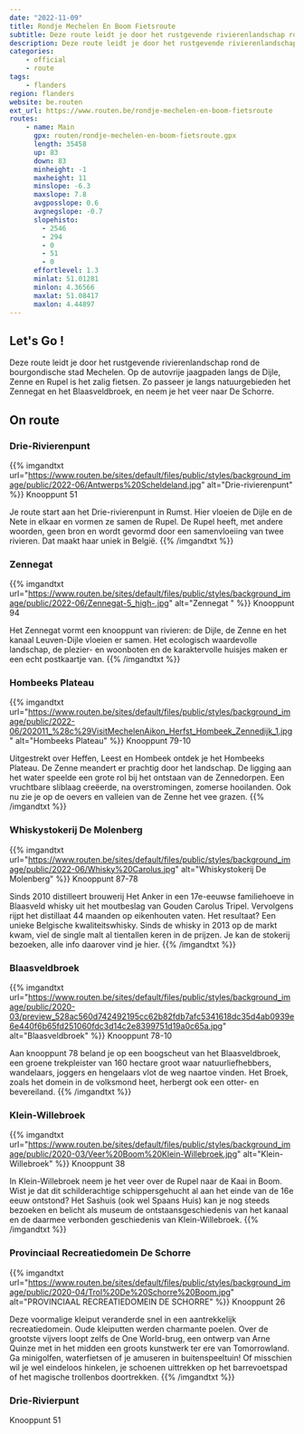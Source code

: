 ```yaml
---
date: "2022-11-09"
title: Rondje Mechelen En Boom Fietsroute
subtitle: Deze route leidt je door het rustgevende rivierenlandschap rond de bourgondische stad Mechelen
description: Deze route leidt je door het rustgevende rivierenlandschap rond de bourgondische stad Mechelen
categories:
    - official
    - route
tags:
    - flanders
region: flanders
website: be.routen
ext_url: https://www.routen.be/rondje-mechelen-en-boom-fietsroute
routes:
    - name: Main
      gpx: routen/rondje-mechelen-en-boom-fietsroute.gpx
      length: 35458
      up: 83
      down: 83
      minheight: -1
      maxheight: 11
      minslope: -6.3
      maxslope: 7.8
      avgposslope: 0.6
      avgnegslope: -0.7
      slopehisto:
        - 2546
        - 294
        - 0
        - 51
        - 0
      effortlevel: 1.3
      minlat: 51.01281
      minlon: 4.36566
      maxlat: 51.08417
      maxlon: 4.44897
---
```


## Let's Go ! 

Deze route leidt je door het rustgevende rivierenlandschap rond de bourgondische stad Mechelen. Op de autovrije jaagpaden langs de Dijle, Zenne en Rupel is het zalig fietsen. Zo passeer je langs natuurgebieden het Zennegat en het Blaasveldbroek, en neem je het veer naar De Schorre.

## On route

### Drie-Rivierenpunt

{{% imgandtxt url="https://www.routen.be/sites/default/files/public/styles/background_image/public/2022-06/Antwerps%20Scheldeland.jpg" alt="Drie-rivierenpunt" %}}
Knooppunt 51

Je route start aan het Drie-rivierenpunt in Rumst. Hier vloeien de Dijle en de Nete in elkaar en vormen ze samen de Rupel. De Rupel heeft, met andere woorden, geen bron en wordt gevormd door een samenvloeiing van twee rivieren. Dat maakt haar uniek in België.
{{% /imgandtxt %}}

### Zennegat 

{{% imgandtxt url="https://www.routen.be/sites/default/files/public/styles/background_image/public/2022-06/Zennegat-5_high-.jpg" alt="Zennegat " %}}
Knooppunt 94

Het Zennegat vormt een knooppunt van rivieren: de Dijle, de Zenne en het kanaal Leuven-Dijle vloeien er samen. Het ecologisch waardevolle landschap, de plezier- en woonboten en de karaktervolle huisjes maken er een echt postkaartje van.
{{% /imgandtxt %}}

### Hombeeks Plateau

{{% imgandtxt url="https://www.routen.be/sites/default/files/public/styles/background_image/public/2022-06/202011_%28c%29VisitMechelenAikon_Herfst_Hombeek_Zennedijk_1.jpg" alt="Hombeeks Plateau" %}}
Knooppunt 79-10

Uitgestrekt over Heffen, Leest en Hombeek ontdek je het Hombeeks Plateau. De Zenne meandert er prachtig door het landschap. De ligging aan het water speelde een grote rol bij het ontstaan van de Zennedorpen. Een vruchtbare sliblaag creëerde, na overstromingen, zomerse hooilanden. Ook nu zie je op de oevers en valleien van de Zenne het vee grazen.
{{% /imgandtxt %}}

### Whiskystokerij De Molenberg

{{% imgandtxt url="https://www.routen.be/sites/default/files/public/styles/background_image/public/2022-06/Whisky%20Carolus.jpg" alt="Whiskystokerij De Molenberg" %}}
Knooppunt 87-78

Sinds 2010 distilleert brouwerij Het Anker in een 17e-eeuwse familiehoeve in Blaasveld whisky uit het moutbeslag van Gouden Carolus Tripel. Vervolgens rijpt het distillaat 44 maanden op eikenhouten vaten. Het resultaat? Een unieke Belgische kwaliteitswhisky. Sinds de whisky in 2013 op de markt kwam, viel de single malt al tientallen keren in de prijzen. Je kan de stokerij bezoeken, alle info daarover vind je hier.
{{% /imgandtxt %}}

### Blaasveldbroek

{{% imgandtxt url="https://www.routen.be/sites/default/files/public/styles/background_image/public/2020-03/preview_528ac560d742492195cc62b82fdb7afc5341618dc35d4ab0939e6e440f6b65fd251060fdc3d14c2e8399751d19a0c65a.jpg" alt="Blaasveldbroek" %}}
Knooppunt 78-10

Aan knooppunt 78 beland je op een boogscheut van het Blaasveldbroek, een groene trekpleister van 160 hectare groot waar natuurliefhebbers, wandelaars, joggers en hengelaars vlot de weg naartoe vinden. Het Broek, zoals het domein in de volksmond heet, herbergt ook een otter- en bevereiland.
{{% /imgandtxt %}}

### Klein-Willebroek

{{% imgandtxt url="https://www.routen.be/sites/default/files/public/styles/background_image/public/2020-03/Veer%20Boom%20Klein-Willebroek.jpg" alt="Klein-Willebroek" %}}
Knooppunt 38

In Klein-Willebroek neem je het veer over de Rupel naar de Kaai in Boom. Wist je dat dit schilderachtige schippersgehucht al aan het einde van de 16e eeuw ontstond? Het Sashuis (ook wel Spaans Huis) kan je nog steeds bezoeken en belicht als museum de ontstaansgeschiedenis van het kanaal en de daarmee verbonden geschiedenis van Klein-Willebroek.
{{% /imgandtxt %}}

### Provinciaal Recreatiedomein De Schorre

{{% imgandtxt url="https://www.routen.be/sites/default/files/public/styles/background_image/public/2020-04/Trol%20De%20Schorre%20Boom.jpg" alt="PROVINCIAAL RECREATIEDOMEIN DE SCHORRE" %}}
Knooppunt 26

Deze voormalige kleiput veranderde snel in een aantrekkelijk recreatiedomein. Oude kleiputten werden charmante poelen. Over de grootste vijvers loopt zelfs de One World-brug, een ontwerp van Arne Quinze met in het midden een groots kunstwerk ter ere van Tomorrowland. Ga minigolfen, waterfietsen of je amuseren in buitenspeeltuin! Of misschien wil je wel eindeloos hinkelen, je schoenen uittrekken op het barrevoetspad of het magische trollenbos doortrekken.
{{% /imgandtxt %}}

### Drie-Rivierpunt 

Knooppunt 51


